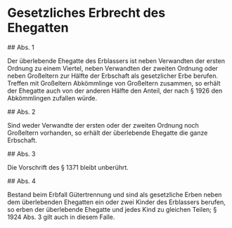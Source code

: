 # Gesetzliches Erbrecht des Ehegatten



\#\# Abs. 1

 Der überlebende Ehegatte des Erblassers ist neben Verwandten der ersten Ordnung zu einem Viertel, neben Verwandten der zweiten Ordnung oder neben Großeltern zur Hälfte der Erbschaft als gesetzlicher Erbe berufen. Treffen mit Großeltern Abkömmlinge von Großeltern zusammen, so erhält der Ehegatte auch von der anderen Hälfte den Anteil, der nach § 1926 den Abkömmlingen zufallen würde.

\#\# Abs. 2

 Sind weder Verwandte der ersten oder der zweiten Ordnung noch Großeltern vorhanden, so erhält der überlebende Ehegatte die ganze Erbschaft.

\#\# Abs. 3

 Die Vorschrift des § 1371 bleibt unberührt.

\#\# Abs. 4

 Bestand beim Erbfall Gütertrennung und sind als gesetzliche Erben neben dem überlebenden Ehegatten ein oder zwei Kinder des Erblassers berufen, so erben der überlebende Ehegatte und jedes Kind zu gleichen Teilen; § 1924 Abs. 3 gilt auch in diesem Falle. 

